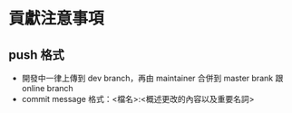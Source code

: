 # 貢獻注意事項

## push 格式

* 開發中一律上傳到 dev branch，再由 maintainer 合併到 master brank 跟 online branch
* commit message 格式：<檔名>:<概述更改的內容以及重要名詞>
